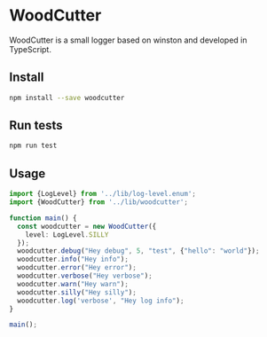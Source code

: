 # WoodCutter

WoodCutter is a small logger based on winston and developed in TypeScript.

## Install

```bash
npm install --save woodcutter
```

## Run tests

```bash
npm run test
```

## Usage

```typescript
import {LogLevel} from '../lib/log-level.enum';
import {WoodCutter} from '../lib/woodcutter';

function main() {
  const woodcutter = new WoodCutter({
    level: LogLevel.SILLY
  });
  woodcutter.debug("Hey debug", 5, "test", {"hello": "world"});
  woodcutter.info("Hey info");
  woodcutter.error("Hey error");
  woodcutter.verbose("Hey verbose");
  woodcutter.warn("Hey warn");
  woodcutter.silly("Hey silly");
  woodcutter.log('verbose', "Hey log info");
}

main();

```
